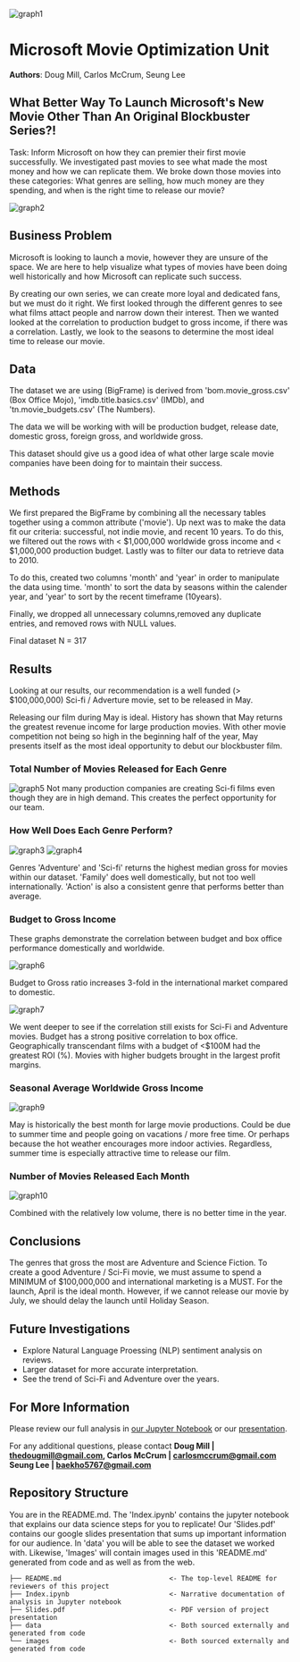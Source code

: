 
![graph1](./images/NotebookHeader.png)
# Microsoft Movie Optimization Unit

**Authors**: Doug Mill, Carlos McCrum, Seung Lee

## What Better Way To Launch Microsoft's New Movie Other Than An Original Blockbuster Series?!

Task: Inform Microsoft on how they can premier their first movie successfully. We investigated past movies to see what made the most money and how we can replicate them. We broke down those movies into these categories: What genres are selling, how much money are they spending, and when is the right time to release our movie?


![graph2](./images/director_shot.jpeg)

## Business Problem

Microsoft is looking to launch a movie, however they are unsure of the space. We are here to help visualize what types of movies have been doing well historically and how Microsoft can replicate such success.

By creating our own series, we can create more loyal and dedicated fans, but we must do it right. We first looked through the different genres to see what films attact people and narrow down their interest. Then we wanted looked at the correlation to production budget to gross income, if there was a correlation. Lastly, we look to the seasons to determine the most ideal time to release our movie. 

## Data

The dataset we are using (BigFrame) is derived from 'bom.movie_gross.csv' (Box Office Mojo), 'imdb.title.basics.csv' (IMDb), and 'tn.movie_budgets.csv' (The Numbers).

The data we will be working with will be production budget, release date, domestic gross, foreign gross, and worldwide gross.

This dataset should give us a good idea of what other large scale movie companies have been doing for to maintain their success.


## Methods

We first prepared the BigFrame by combining all the necessary tables together using a common attribute ('movie'). Up next was to make the data fit our criteria: successful, not indie movie, and recent 10 years.
To do this, we filtered out the rows with < $1,000,000 worldwide gross income and < $1,000,000 production budget. Lastly was to filter our data to retrieve data to 2010. 

To do this, created two columns 'month' and 'year' in order to manipulate the data using time. 'month' to sort the data by seasons within the calender year, and 'year' to sort by the recent timeframe (10years).

Finally, we dropped all unnecessary columns,removed any duplicate entries, and removed rows with NULL values. 

Final dataset N = 317

## Results

Looking at our results, our recommendation is a well funded (> $100,000,000) Sci-fi / Adverture movie, set to be released in May. 

Releasing our film during May is ideal. History has shown that May returns the greatest revenue income for large production movies. With other movie competition not being so high in the beginning half of the year, May presents itself as the most ideal opportunity to debut our blockbuster film.

### Total Number of Movies Released for Each Genre
![graph5](./images/genre_total.png)
Not many production companies are creating Sci-fi films even though they are in high demand. This creates the perfect opportunity for our team.

### How Well Does Each Genre Perform?
![graph3](./images/genre_domestic.png) ![graph4](./images/domestic_foreign.png)

Genres 'Adventure' and 'Sci-fi' returns the highest median gross for movies within our dataset. 'Family' does well domestically, but not too well internationally. 'Action' is also a consistent genre that performs better than average.


### Budget to Gross Income
These graphs demonstrate the correlation between budget and box office performance domestically and worldwide.

![graph6](./images/budger_gross1.png)

Budget to Gross ratio increases 3-fold in the international market compared to domestic.

![graph7](./images/budget_gross2.png)

We went deeper to see if the correlation still exists for Sci-Fi and Adventure movies.
Budget has a strong positive correlation to box office.
Geographically transcendant films with a budget of <$100M had the greatest ROI (%).
Movies with higher budgets brought in the largest profit margins.

### Seasonal Average Worldwide Gross Income
![graph9](./images/total_gross_seasonal.png)

May is historically the best month for large movie productions. Could be due to summer time and people going on vacations / more free time. Or perhaps because the hot weather encourages more indoor activies. Regardless, summer time is especially attractive time to release our film.

### Number of Movies Released Each Month
![graph10](./images/total_seasonal.png)

Combined with the relatively low volume, there is no better time in the year.


## Conclusions

The genres that gross the most are Adventure and Science Fiction. To create a good Adventure / Sci-Fi movie, we must assume to spend a MINIMUM of $100,000,000 and international marketing is a MUST. For the launch, April is the ideal month. However, if we cannot release our movie by July, we should delay the launch until Holiday Season.


## Future Investigations

* Explore Natural Language Proessing (NLP) sentiment analysis on reviews.
* Larger dataset for more accurate interpretation.
* See the trend of Sci-Fi and Adventure over the years.


## For More Information

Please review our full analysis in [our Jupyter Notebook](./Index.ipynb) or our [presentation](./Slides.pdf).

For any additional questions, please contact **Doug Mill | thedougmill@gmail.com, Carlos McCrum | carlosmccrum@gmail.com Seung Lee | baekho5767@gmail.com**

## Repository Structure

You are in the README.md. The 'Index.ipynb' contains the jupyter notebook that explains our data science steps for you to replicate! Our 'Slides.pdf' contains our google slides presentation that sums up important information for our audience. In 'data' you will be able to see the dataset we worked with. Likewise, 'Images' will contain images used in this 'README.md' generated from code and as well as from the web.

```
├── README.md                           <- The top-level README for reviewers of this project
├── Index.ipynb                         <- Narrative documentation of analysis in Jupyter notebook
├── Slides.pdf                          <- PDF version of project presentation
├── data                                <- Both sourced externally and generated from code
└── images                              <- Both sourced externally and generated from code
```

